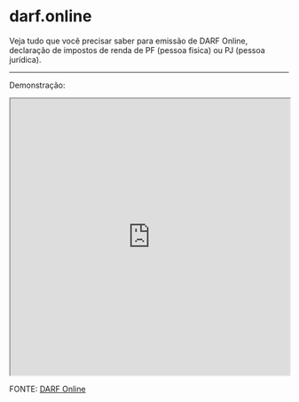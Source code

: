 # darf.online
Veja tudo que você precisar saber para emissão de DARF Online, declaração de impostos de renda de PF (pessoa fisica) ou PJ (pessoa jurídica).

<hr>

Demonstração:

<iframe src='http://darf.online/iframe-gerar-darf-comum.php' width='100%' height='500' frameborder='1'>O seu browser não tem suporte para iframes, acesse http://darf.online e gere o seu darf.</iframe>

<br>

FONTE: <a href="http://darf.online">DARF Online</a>
